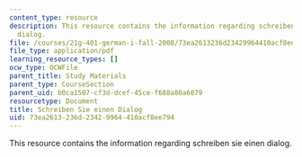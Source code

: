 ```yaml
---
content_type: resource
description: This resource contains the information regarding schreiben sie einen
  dialog.
file: /courses/21g-401-german-i-fall-2008/73ea2613236d23429964410acf8ee794_MIT21G_401F08_schreiben.pdf
file_type: application/pdf
learning_resource_types: []
ocw_type: OCWFile
parent_title: Study Materials
parent_type: CourseSection
parent_uid: b0ca1507-cf3d-dcef-45ce-f688a86a6079
resourcetype: Document
title: Schreiben Sie einen Dialog
uid: 73ea2613-236d-2342-9964-410acf8ee794
---
```

This resource contains the information regarding schreiben sie einen dialog.

